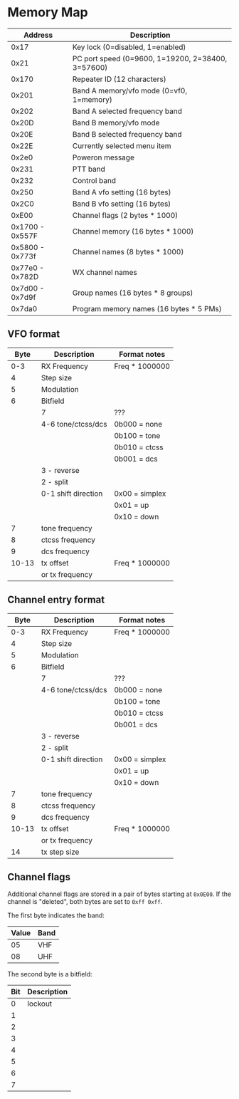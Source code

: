 # Memory Map

| Address         | Description                                       |
|-----------------|---------------------------------------------------|
| 0x17            | Key lock (0=disabled, 1=enabled)                  |
| 0x21            | PC port speed (0=9600, 1=19200, 2=38400, 3=57600) |
| 0x170           | Repeater ID (12 characters)                       |
| 0x201           | Band A memory/vfo mode (0=vf0, 1=memory)          |
| 0x202           | Band A selected frequency band                    |
| 0x20D           | Band B memory/vfo mode                            |
| 0x20E           | Band B selected frequency band                    |
| 0x22E           | Currently selected menu item                      |
| 0x2e0           | Poweron message                                   |
| 0x231           | PTT band                                          |
| 0x232           | Control band                                      |
| 0x250           | Band A vfo setting (16 bytes)                     |
| 0x2C0           | Band B vfo setting (16 bytes)                     |
| 0xE00           | Channel flags (2 bytes * 1000)                    |
| 0x1700 - 0x557F | Channel memory (16 bytes * 1000)                  |
| 0x5800 - 0x773f | Channel names (8 bytes * 1000)                    |
| 0x77e0 - 0x782D | WX channel names                                  |
| 0x7d00 - 0x7d9f | Group names (16 bytes * 8 groups)                 |
| 0x7da0          | Program memory names (16 bytes * 5 PMs)           |

## VFO format

| Byte  | Description         | Format notes
|-------|---------------------|----------------|
| 0-3   | RX Frequency        | Freq * 1000000 |
| 4     | Step size           |                |
| 5     | Modulation          |                |
| 6     | Bitfield            |                |
|       | 7                   | ???            |
|       | 4-6 tone/ctcss/dcs  | 0b000 = none   |
|       |                     | 0b100 = tone   |
|       |                     | 0b010 = ctcss  |
|       |                     | 0b001 = dcs    |
|       | 3 - reverse         |                |
|       | 2 - split           |                |
|       | 0-1 shift direction | 0x00 = simplex |
|       |                     | 0x01 = up      |
|       |                     | 0x10 = down    |
| 7     | tone frequency      |                |
| 8     | ctcss frequency     |                |
| 9     | dcs frequency       |                |
| 10-13 | tx offset           | Freq * 1000000 |
|       | or tx frequency     |                |


## Channel entry format

| Byte  | Description         | Format notes
|-------|---------------------|----------------|
| 0-3   | RX Frequency        | Freq * 1000000 |
| 4     | Step size           |                |
| 5     | Modulation          |                |
| 6     | Bitfield            |                |
|       | 7                   | ???            |
|       | 4-6 tone/ctcss/dcs  | 0b000 = none   |
|       |                     | 0b100 = tone   |
|       |                     | 0b010 = ctcss  |
|       |                     | 0b001 = dcs    |
|       | 3 - reverse         |                |
|       | 2 - split           |                |
|       | 0-1 shift direction | 0x00 = simplex |
|       |                     | 0x01 = up      |
|       |                     | 0x10 = down    |
| 7     | tone frequency      |                |
| 8     | ctcss frequency     |                |
| 9     | dcs frequency       |                |
| 10-13 | tx offset           | Freq * 1000000 |
|       | or tx frequency     |                |
| 14    | tx step size        |                |

## Channel flags

Additional channel flags are stored in a pair of bytes starting at `0x0E00`.
If the channel is "deleted", both bytes are set to `0xff 0xff`.

The first byte indicates the band:

| Value | Band |
|-------|------|
| 05    | VHF  |
| 08    | UHF  |

The second byte is a bitfield:

| Bit | Description |
|-----|-------------|
| 0   | lockout     |
| 1   |             |
| 2   |             |
| 3   |             |
| 4   |             |
| 5   |             |
| 6   |             |
| 7   |             |
